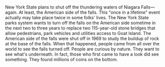 New York State plans to shut off the thundering waters of Niagara Falls—again. At least, the American side of the falls. This "once in a lifetime" event actually may take place twice in some folks' lives. The New York State parks system wants to turn off the falls on the American side sometime in the next two to three years to replace two 115-year-old stone bridges that allow pedestrians, park vehicles and utilities access to Goat Island. The American side of the falls were shut off in 1969 to study the buildup of rock at the base of the falls. When that happened, people came from all over the world to see the falls turned off. People are curious by nature. They want to see what's underneath. In fact, those who first came to have a look did see something. They found millions of coins on the bottom.
